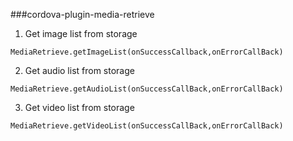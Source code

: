 ###cordova-plugin-media-retrieve

1. Get image list from storage

`MediaRetrieve.getImageList(onSuccessCallback,onErrorCallBack)`

2. Get audio list from storage

`MediaRetrieve.getAudioList(onSuccessCallBack,onErrorCallBack)`

3. Get video list from storage

`MediaRetrieve.getVideoList(onSuccessCallBack,onErrorCallBack)`